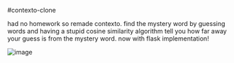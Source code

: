 #contexto-clone

had no homework so remade contexto. 
find the mystery word by guessing words and having a stupid cosine similarity algorithm tell you how far away your guess is from the mystery word. 
now with flask implementation!

![image](https://github.com/user-attachments/assets/5898a2ad-587e-430a-b8c7-25f7d795f81f)
